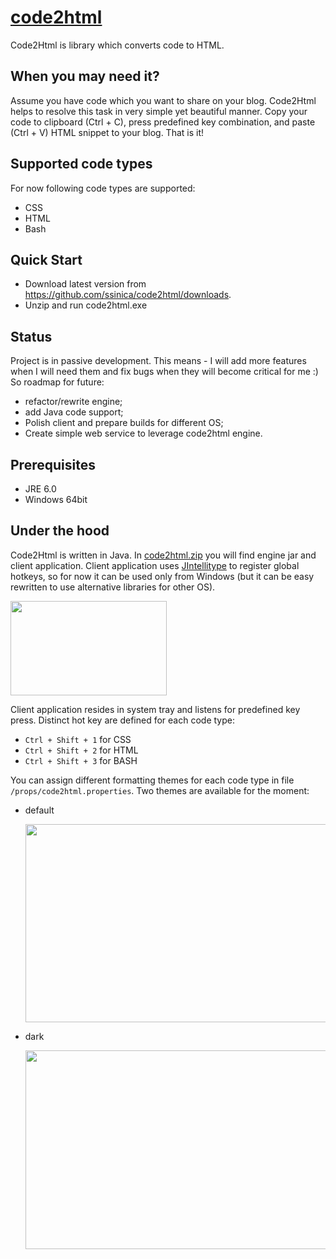[code2html](http://ssinica.github.com/code2html/)
=========== 

Code2Html is library which converts code to HTML.

When you may need it?
---------------------

Assume you have code which you want to share on your blog. Code2Html helps to resolve this task in very simple yet beautiful manner. Copy your code to clipboard (Ctrl + C), press predefined key combination, and paste (Ctrl + V) HTML snippet to your blog. That is it!

Supported code types
--------------------

For now following code types are supported:

* CSS
* HTML
* Bash

Quick Start
-----------

* Download latest version from https://github.com/ssinica/code2html/downloads.
* Unzip and run code2html.exe

Status
------

Project is in passive development. This means - I will add more features when I will need them and fix bugs when they will become critical for me :) So roadmap for future:

* refactor/rewrite engine;
* add Java code support;
* Polish client and prepare builds for different OS;
* Create simple web service to leverage code2html engine.

Prerequisites
-------------

* JRE 6.0
* Windows 64bit

Under the hood
--------------

Code2Html is written in Java. In [code2html.zip](https://github.com/ssinica/code2html/downloads) you will find engine jar and client application. Client application uses [JIntellitype](http://melloware.com/products/jintellitype/index.html) to register global hotkeys, so for now it can be used only from Windows (but it can be easy rewritten to use alternative libraries for other OS).

<img width="250px" height="151px" src="https://github.com/downloads/ssinica/code2html/code2html.png"></img>

Client application resides in system tray and listens for predefined key press. Distinct hot key are defined for each code type:
* `Ctrl + Shift + 1`  for  CSS
* `Ctrl + Shift + 2`  for  HTML
* `Ctrl + Shift + 3`  for  BASH
               
You can assign different formatting themes for each code type in file `/props/code2html.properties`. Two themes are available for the moment:

* default

    <img width="615px" height="317px" src="https://github.com/downloads/ssinica/code2html/screen1.png"></img>

* dark

    <img width="515px" height="318px" src="https://github.com/downloads/ssinica/code2html/screen2.png"></img>






